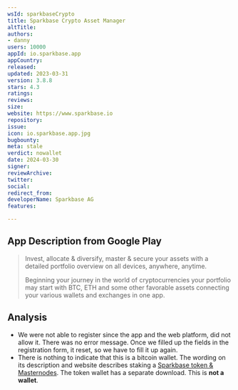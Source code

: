 ```yaml
---
wsId: sparkbaseCrypto
title: Sparkbase Crypto Asset Manager
altTitle: 
authors:
- danny
users: 10000
appId: io.sparkbase.app
appCountry: 
released: 
updated: 2023-03-31
version: 3.8.8
stars: 4.3
ratings: 
reviews: 
size: 
website: https://www.sparkbase.io
repository: 
issue: 
icon: io.sparkbase.app.jpg
bugbounty: 
meta: stale
verdict: nowallet
date: 2024-03-30
signer: 
reviewArchive: 
twitter: 
social: 
redirect_from: 
developerName: Sparkbase AG
features: 

---
```


## App Description from Google Play

> Invest, allocate & diversify, master & secure your assets with a detailed portfolio overview on all devices, anywhere, anytime.
>
> Beginning your journey in the world of cryptocurrencies your portfolio may start with BTC, ETH and some other favorable assets connecting your various wallets and exchanges in one app.

## Analysis

- We were not able to register since the app and the web platform, did not allow it. There was no error message. Once we filled up the fields in the registration form, it reset, so we have to fill it up again.
- There is nothing to indicate that this is a bitcoin wallet. The wording on its description and website describes staking a [Sparkbase token & Masternodes](https://www.sparkbase.io/sparkbase-token). The token wallet has a separate download. This is **not a wallet**.
